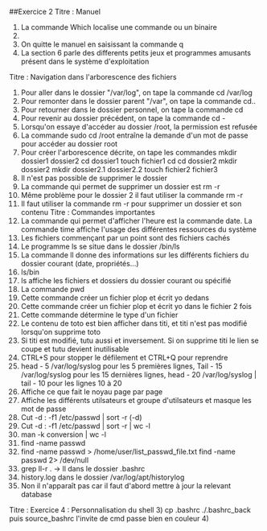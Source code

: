 ##Exercice 2
Titre : Manuel
1) La commande Which localise une commande ou un binaire 
2)
3) On quitte le manuel en saisissant la commande q
4) La section 6 parle des differents petits jeux et programmes amusants présent dans le système d'exploitation

Titre : Navigation dans l'arborescence des fichiers

1) Pour aller dans le dossier "/var/log", on tape la commande cd /var/log
2) Pour remonter dans le dossier parent "/var", on tape la commande cd..
3) Pour retourner dans le dossier personnel, on tape la commande cd
4) Pour revenir au dossier précédent, on tape la commande cd -
5) Lorsqu'on essaye d'accéder au dossier /root, la permission est refusée 
6) La commande sudo cd /root entraîne la demande d'un mot de passe pour accéder au dossier root
7) Pour créer l'arborescence décrite, on tape les commandes mkdir dossier1 dossier2 cd dossier1 touch fichier1 cd cd dossier2 mkdir dossier2 mkdir dossier2.1 dossier2.2 touch fichier2 fichier3 
8) Il n'est pas possible de supprimer le dossier
9) La commande qui permet de supprimer un dossier est rm -r
10) Même problème pour le dossier 2 il faut utiliser la commande rm -r
11) Il faut utiliser la commande rm -r pour supprimer un dossier et son contenu
Titre : Commandes importantes
1) La commande qui permet d'afficher l'heure est la commande date. La commande time affiche l'usage des différentes ressources du système
2) Les fichiers commençant par un point sont des fichiers cachés 
3) Le programme ls se situe dans le dossier /bin/ls
4) La commande ll donne des informations sur les différents fichiers du dossier courant (date, propriétés...)
5) ls/bin
6) ls affiche les fichiers et dossiers du dossier courant ou spécifié
7) La commande pwd
8) Cette commande créer un fichier plop et écrit yo dedans
9) Cette commande créer un fichier plop et écrit yo dans le fichier 2 fois
10) Cette commande détermine le type d'un fichier
11)  Le contenu de toto est bien afficher dans titi, et titi n'est pas modifié lorsqu'on supprime toto
12) Si titi est modifié, tutu aussi et inversement. Si on supprime titi le lien se coupe et tutu devient inutilisable
13) CTRL+S pour stopper le défilement et CTRL+Q pour reprendre 
14) head - 5 /var/log/syslog pour les 5 premières lignes, Tail - 15 /var/log/syslog pour les 15 dernières lignes, 
head - 20 /var/log/syslog | tail - 10 pour les lignes 10 à 20
15) Affiche ce que fait le noyau page par page
16) Affiche les différents utilsateurs et groupe d'utilsateurs et masque les mot de passe
17) Cut -d : -f1 /etc/passwd | sort -r (-d)
18) Cut -d : -f1 /etc/passwd | sort -r | wc -l
19) man -k conversion | wc -l
20) find -name passwd
21) find -name passwd > /home/user/list_passwd_file.txt
find -name passwd 2> /dev/null
22) grep ll-r . -> ll dans le dossier .bashrc
23) history.log dans le dossier /var/log/apt/historylog
24) Non il n'apparaît pas car il faut d'abord mettre à jour la relevant database

Titre : Exercice 4 : Personnalisation du shell
3) cp .bashrc ./.bashrc_back puis source_bashrc l'invite de cmd passe bien en couleur
4)

